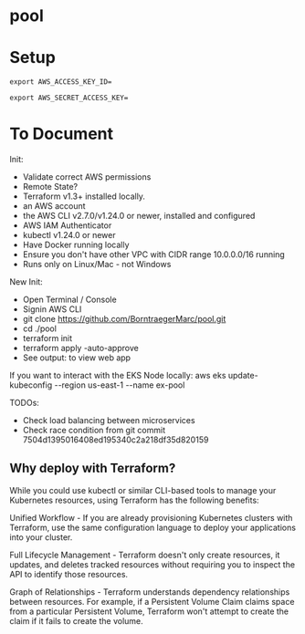# pool

# Setup

```
export AWS_ACCESS_KEY_ID=
```

```
export AWS_SECRET_ACCESS_KEY=
```

# To Document

Init:

- Validate correct AWS permissions
- Remote State?
- Terraform v1.3+ installed locally.
- an AWS account
- the AWS CLI v2.7.0/v1.24.0 or newer, installed and configured
- AWS IAM Authenticator
- kubectl v1.24.0 or newer
- Have Docker running locally
- Ensure you don't have other VPC with CIDR range 10.0.0.0/16 running
- Runs only on Linux/Mac - not Windows

New Init:

- Open Terminal / Console
- Signin AWS CLI
- git clone https://github.com/BorntraegerMarc/pool.git
- cd ./pool
- terraform init
- terraform apply -auto-approve
- See output: to view web app

If you want to interact with the EKS Node locally:
aws eks update-kubeconfig --region us-east-1 --name ex-pool

TODOs:

- Check load balancing between microservices
- Check race condition from git commit 7504d1395016408ed195340c2a218df35d820159

## Why deploy with Terraform?

While you could use kubectl or similar CLI-based tools to manage your Kubernetes resources, using Terraform has the following benefits:

Unified Workflow - If you are already provisioning Kubernetes clusters with Terraform, use the same configuration language to deploy your applications into your cluster.

Full Lifecycle Management - Terraform doesn't only create resources, it updates, and deletes tracked resources without requiring you to inspect the API to identify those resources.

Graph of Relationships - Terraform understands dependency relationships between resources. For example, if a Persistent Volume Claim claims space from a particular Persistent Volume, Terraform won't attempt to create the claim if it fails to create the volume.
